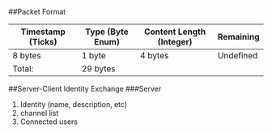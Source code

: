 ##Packet Format

| Timestamp (Ticks) | Type (Byte Enum) | Content Length (Integer) | Remaining |
|-------------------|------------------|--------------------------|-----------|
|      8 bytes      |     1 byte       |         4 bytes          | Undefined |
|       Total:      |    29 bytes      |                          |           |

##Server-Client Identity Exchange
###Server
  1. Identity (name, description, etc)
  2. channel list
  3. Connected users
 